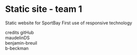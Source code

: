 # Static site - team 1

Static website for SportBay 
First use of responsive technology  

credits gitHub  
maudelinDS  
benjamin-breuil    
b-beckman    

